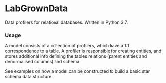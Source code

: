 # LabGrownData
Data profilers for relational databases. Written in Python 3.7.

### Usage
A model consists of a collection of profilers, which have a 1:1 correspondence to a
table. A profiler is responsible for creating entities, and stores additional info
defining the tables relations (parent entities and denormalised columns) and schema.

See examples on how a model can be constructed to build a basic star schema data 
structure.
